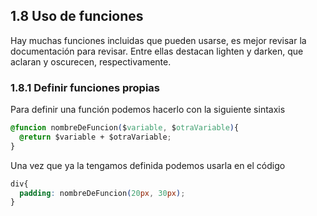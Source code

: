 ## 1.8 Uso de funciones

Hay muchas funciones incluidas que pueden usarse, es mejor revisar la
documentación para revisar. Entre ellas destacan lighten y darken, que
aclaran y oscurecen, respectivamente.

### 1.8.1 Definir funciones propias

Para definir una función podemos hacerlo con la siguiente sintaxis

``` css
@funcion nombreDeFuncion($variable, $otraVariable){
  @return $variable + $otraVariable;
}
```

Una vez que ya la tengamos definida podemos usarla en el código

``` css
div{
  padding: nombreDeFuncion(20px, 30px);
}
```

